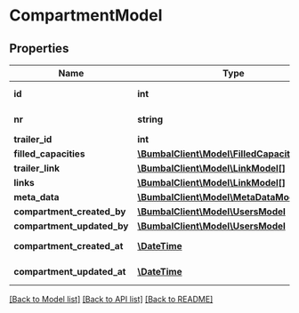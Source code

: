 # CompartmentModel

## Properties
Name | Type | Description | Notes
------------ | ------------- | ------------- | -------------
**id** | **int** | Unique Identifier | [optional] 
**nr** | **string** | Nr of compartment | [optional] 
**trailer_id** | **int** |  | [optional] 
**filled_capacities** | [**\BumbalClient\Model\FilledCapacityModel[]**](FilledCapacityModel.md) |  | [optional] 
**trailer_link** | [**\BumbalClient\Model\LinkModel[]**](LinkModel.md) |  | [optional] 
**links** | [**\BumbalClient\Model\LinkModel[]**](LinkModel.md) |  | [optional] 
**meta_data** | [**\BumbalClient\Model\MetaDataModel[]**](MetaDataModel.md) |  | [optional] 
**compartment_created_by** | [**\BumbalClient\Model\UsersModel**](UsersModel.md) |  | [optional] 
**compartment_updated_by** | [**\BumbalClient\Model\UsersModel**](UsersModel.md) |  | [optional] 
**compartment_created_at** | [**\DateTime**](\DateTime.md) | created_at date time | [optional] 
**compartment_updated_at** | [**\DateTime**](\DateTime.md) | updated_at date time | [optional] 

[[Back to Model list]](../README.md#documentation-for-models) [[Back to API list]](../README.md#documentation-for-api-endpoints) [[Back to README]](../README.md)


